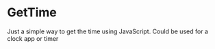 # GetTime
Just a simple way to get the time using JavaScript. Could be used for a clock app or timer
